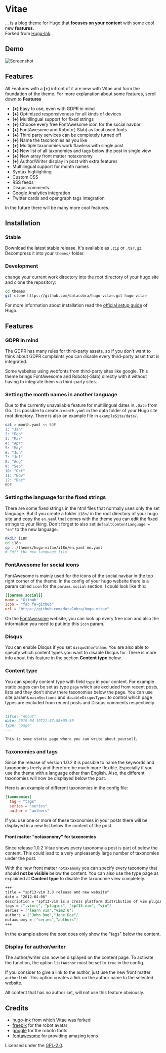 # Vitae
... is a blog theme for Hugo that **focuses on your content** with some cool new **features**.  
Forked from  [Hugo-Ink](https://github.com/knadh/hugo-ink).

## Demo
![Screenshot](https://raw.githubusercontent.com/dataCobra/hugo-vitae/master/images/screenshot.png)

## Features

All Features with a **(+)** infront of it are new with Vitae and form the foundation of the theme.
For more explanation about some features, scroll down to **Features**

* **(+)** Easy to use, even with GDPR in mind
* **(+)** Optimized responsiveness for all kinds of devices
* **(+)** Multilingual support for fixed strings
* **(+)** Choose every free FontAwesome icon for the social navbar
* **(+)** FontAwesome and Roboto(-Slab) as local used fonts
* **(+)** Third party services can be completely turned off
* **(+)** Name the taxonomies as you like
* **(+)** Multiple taxonomies work flawless with single post
* **(+)** New list of all taxonomies and tags below the post in single view
* **(+)** New array front matter notaxonomy
* **(+)** Author/Writer display in post with extra features
* Multilingual support for month names
* Syntax highlighting
* Custom CSS
* RSS feeds
* Disqus comments
* Google Analytics integration
* Twitter cards and opengraph tags integration

In the future there will be many more cool features.

## Installation

### Stable

Download the latest stable release. It's available as `.zip` or `.tar.gz`.
Decompress it into your `themes/` folder.

### Development

change your current work directory into the root directory of your hugo site 
and clone the repository:

```sh
cd themes
git clone https://github.com/datacobra/hugo-vitae.git hugo-vitae
```

For more information about installation read the
[official setup guide](https://gohugo.io/overview/installing/) of Hugo.

## Features

### GDPR in mind

The GDPR has many rules for third-party assets, so if you don't want to think
about GDPR complaints you can disable every third-party asset that is
integrated.

Some websites using webfonts from third-party sites like google. This theme
brings FontAwesome and Roboto(-Slab) directly with it without having to
integrate them via third-party sites.

### Setting the month names in another language

Due to the currently unavailable feature for multilingual dates in `.Date`
from Go. It is possible to create a `month.yaml` in the data folder of your
Hugo site root directory. There is also an example file in
`exampleSite/data/`.

```sh
cat > month.yaml << EOF
1: "Jan"
2: "Feb"
3: "Mar"
4: "Apr"
5: "May"
6: "Jun"
7: "Jul"
8: "Aug"
9: "Sep"
10: "Oct"
11: "Nov"
12: "Dec"
EOF
```

### Setting the language for the fixed strings

There are some fixed strings in the html files that normally uses only the set
language. But if you create a folder `i18n/` in the root directory of your
hugo site and copy the `en.yaml` that comes with the theme you can edit the
fixed strings to your liking. Don't forget to also set
`defaultContentLanguage = "en"` to the new language.

```sh
mkdir i18n
cd i18n
cp ../themes/hugo-vitae/i18n/en.yaml en.yaml
# Edit the new language file
```

### FontAwesome for social icons

FontAwesome is mainly used for the icons of the social navbar in the top right
corner of the theme. In the config of your hugo website there is a param
called `icon` for the `params.social` section. I could look like this:

```toml
[[params.social]]
name = "Github"
icon = "fab fa-github"
url = "https://github.com/dataCobra/hugo-vitae"
```

On the [FontAwesome](https://fontawesome.com) website, you can look up every
free icon and also the information you need to put into this `icon` param.

### Disqus

You can enable Disqus if you set `disqusShortname`. You are also able to
specify which content types you want to disable Disqus for. There is more info
about this feature in the section **Content type** below.

### Content type

You can specify content type with field `type` in your content. For example
static pages can be set as type `page` which are excluded from recent posts,
lists and they don't show there taxonomies below the page. You can use site
params `mainSections` and `disableDisqusTypes` to control which page types
are excluded from recent posts and Disqus comments respectively.

```md
---
title: "About"
date: 2019-04-19T21:37:58+05:30
type: "page"
---

This is some static page where you can write about yourself.
```

### Taxonomies and tags

Since the release of version 1.0.2 it is possible to name the keywords and 
taxonomies freely and therefore be much more flexible. Especially if you use the
theme with a language other than English. Also, the different taxonomies will
now be displayed below the post.

Here is an example of different taxonomies in the config file:
```toml
[taxonomies]
  tag = "tags"
  series = "series"
  author = "authors"
```

If you use one or more of these taxonomies in your posts there will be displayed
in a new list below the content of the post.

#### Front matter "notaxonomy" for taxonomies

Since release 1.0.2 Vitae shows every taxonomy a post is part of below the
content. This could lead to a very unpleasantly large number of taxonomies
under the post.

With the new front matter `notaxanomy` you can specify every taxonomy that
should **not be visible** below the content. You can also use the type page
as explained at **Content type** to disable the taxonomie view completely.

```md
+++
title = "spf13-vim 3.0 release and new website"
date = "2012-04-06"
description = "spf13-vim is a cross platform distribution of vim plugins and resources for Vim."
tags = [".vimrc", "plugins", "spf13-vim", "vim"]
series = ["learn vim","vim2.0"]
authors = ["John Doe","Jane Doe"]
notaxonomy = ["series","authors"]
+++
```

In the example above the post does only show the "tags" below the content.

### Display for author/writer

The author/writer can now be displayed on the content page. To activate the
function, the option `listAuthor` must be set to `true` in the config.

If you consider to give a link to the author, just use the new front matter
`authorlink`. This option creates a link on the author name to the selected
website.

All content that has no author set, will not use this feature obviously.

## Credits

* [hugo-ink](https://github.com/knadh/hugo-ink) from which Vitae was forked
* [freepik](https://www.freepik.com) for the robot avatar
* [google](https://fonts.google.com/specimen/Roboto) for the roboto fonts
* [fontawesome](https://fontawesome.com) for providing amazing icons

Licensed under the [GPL-2.0](https://raw.githubusercontent.com/dataCobra/hugo-vitae/master/LICENSE.md).
